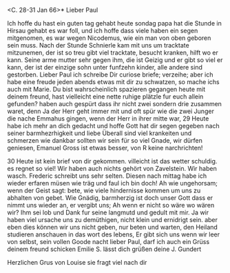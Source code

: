  <C. 28-31 Jan 66>*
Lieber Paul

Ich hoffe du hast ein guten tag gehabt heute sondag papa hat die Stunde in Hirsau gehabt es war foll, und ich hoffe dass viele haben ein segen mitgenomen, es war wegen Nicodemus, wie ein man von oben geboren sein muss. Nach der Stunde Schnierle kam mit uns um tracktate mitzunemen, der ist so treu gibt viel tracktate, besucht kranken, hilft wo er kann. Seine arme mutter sehr gegen ihm, die ist Geizig und er gibt so viel er kann, der ist der einzige sohn unter funfzehn kinder, alle andere sind gestorben. 
Lieber Paul ich schreibe Dir curiose briefe; verzeihe; aber ich habe eine freude jeden abends etwas mit dir zu schwatzen, so mache ichs auch mit Marie. Du bist wahrscheinlich spazieren gegangen heute mit deinem freund, hast vielleicht eine nette ruhige plätzle fur euch allein gefunden? haben auch gespürt dass ihr nicht zwei sondern drie zusammen waret, denn Ja der Herr geht immer mit und oft spür wie die zwei Junger die nache Emmahus gingen, wenn der Herr in ihrer mitte war, 29 Heute habe ich mehr an dich gedacht und hoffe Gott hat dir segen gegeben nach seiner barmhezrhigkeit und liebe Überall sind viel krankeiten und schmerzen wie dankbar sollten wir sein für so viel Gnade, wir dürfen geniesen, Emanuel Gross ist etwas besser, von R keine narchrichten!

30 Heute ist kein brief von dir gekommen. villeicht ist das wetter schuldig. es regnet so viel! Wir haben auch nichts gehört von Zavelstein. Wir haben wasch. Frederic schreibt uns sehr selten. Diesen nach mittag habe ich wieder erfaren müsen wie träg und faul ich bin doch! Ah wie ungehorsam; wenn der Geist sagt: bete, wie viele hindernisse kommen um uns zu abhalten von gebet. Wie Gnädig, barmherzig ist doch unser Gott dass er nimmt uns wieder an, er vergibt uns; Ah wenn er nicht so wäre wo wären wir? Ihm sei lob und Dank fur seine langmutd und gedult mit mir. Ja wir haben viel ursache uns zu demüthigen, nicht klein und ernidrigt sein. aber eben dies können wir uns nicht geben, nur beten und warten, den Heiland studieren anschauen in das wort des lebens, Er gibt sich uns wenn wir leer von selbst, sein vollen Goode nacht lieber Paul, darf ich auch ein Grüss deinem freund schicken Emilie S. lässt dich grüßen
 deine J. Gundert

Herzlichen Grus von Louise sie fragt viel nach dir
